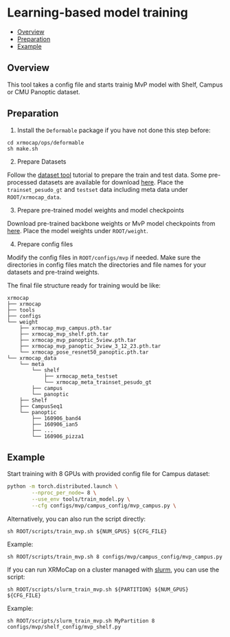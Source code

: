 # Learning-based model training

- [Overview](#overview)
- [Preparation](#preparation)
- [Example](#example)

## Overview

This tool takes a config file and starts trainig MvP model with Shelf, Campus or CMU Panoptic dataset.

## Preparation

1. Install the `Deformable` package if you have not done this step before:

```
cd xrmocap/ops/deformable
sh make.sh
```

2. Prepare Datasets

Follow the [dataset tool](./prepare_dataset.md) tutorial to prepare the train and test data. Some pre-processed datasets are available for download [here](../dataset_preparation.md). Place the `trainset_pesudo_gt` and `testset` data including meta data under `ROOT/xrmocap_data`.


3. Prepare pre-trained model weights and model checkpoints

Download pre-trained backbone weights or MvP model checkpoints from [here](../../../configs/mvp/README.md). Place the model weights under `ROOT/weight`.

4. Prepare config files

Modify the config files in `ROOT/configs/mvp` if needed. Make sure the directories in config files match the directories and file names for your datasets and pre-traind weights.

The final file structure ready for training would be like:

```text
xrmocap
├── xrmocap
├── tools
├── configs
└── weight
    ├── xrmocap_mvp_campus.pth.tar
    ├── xrmocap_mvp_shelf.pth.tar
    ├── xrmocap_mvp_panoptic_5view.pth.tar
    ├── xrmocap_mvp_panoptic_3view_3_12_23.pth.tar
    └── xrmocap_pose_resnet50_panoptic.pth.tar
└── xrmocap_data
    └── meta  
        └── shelf
            ├── xrmocap_meta_testset
            └── xrmocap_meta_trainset_pesudo_gt
        ├── campus
        └── panoptic
    ├── Shelf
    ├── CampusSeq1
    └── panoptic
        ├── 160906_band4
        ├── 160906_ian5
        ├── ...
        └── 160906_pizza1

```

## Example

Start training with 8 GPUs with provided config file for Campus dataset:

```bash
python -m torch.distributed.launch \
        --nproc_per_node= 8 \
        --use_env tools/train_model.py \
        --cfg configs/mvp/campus_config/mvp_campus.py \
```

Alternatively, you can also run the script directly:

```
sh ROOT/scripts/train_mvp.sh ${NUM_GPUS} ${CFG_FILE}
```
Example:

```
sh ROOT/scripts/train_mvp.sh 8 configs/mvp/campus_config/mvp_campus.py
```
If you can run XRMoCap on a cluster managed with [slurm](https://slurm.schedmd.com/), you can use the script:
```shell
sh ROOT/scripts/slurm_train_mvp.sh ${PARTITION} ${NUM_GPUS} ${CFG_FILE}
```
Example:
```shell
sh ROOT/scripts/slurm_train_mvp.sh MyPartition 8 configs/mvp/shelf_config/mvp_shelf.py
```
